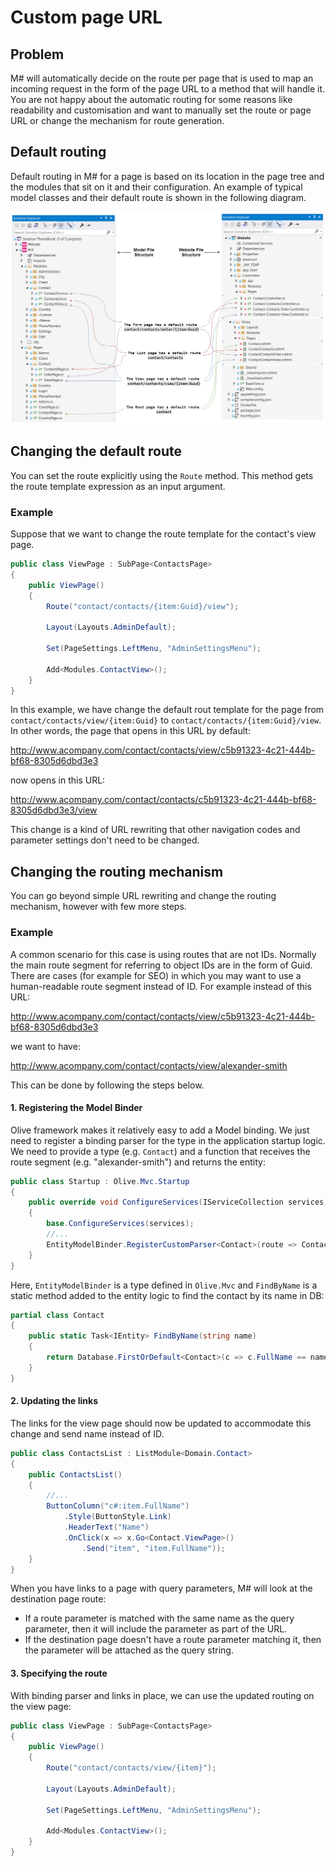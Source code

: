 # Custom page URL

## Problem

M# will automatically decide on the route per page that is used to map an incoming request in the form of the page URL to a method that will handle it. You are not happy about the automatic routing for some reasons like readability and customisation and want to manually set the route or page URL or change the mechanism for route generation.

## Default routing

Default routing in M# for a page is based on its location in the page tree and the modules that sit on it and their configuration. An example of typical model classes and their default route is shown in the following diagram.


![Default Routing in M#](images/DefaultRoutingMSharp.png)

## Changing the default route
You can set the route explicitly using the `Route` method. This method gets the route template expression as an input argument.

### Example
Suppose that we want to change the route template for the contact's view page.
```csharp
public class ViewPage : SubPage<ContactsPage>
{
    public ViewPage()
    {
        Route("contact/contacts/{item:Guid}/view");

        Layout(Layouts.AdminDefault);

        Set(PageSettings.LeftMenu, "AdminSettingsMenu");

        Add<Modules.ContactView>();
    }
}
```
In this example, we have change the default rout template for the page from `contact/contacts/view/{item:Guid}` to `contact/contacts/{item:Guid}/view`. In other words, the page that opens in this URL by default:

http://www.acompany.com/contact/contacts/view/c5b91323-4c21-444b-bf68-8305d6dbd3e3

now opens in this URL:

http://www.acompany.com/contact/contacts/c5b91323-4c21-444b-bf68-8305d6dbd3e3/view

This change is a kind of URL rewriting that other navigation codes and parameter settings don't need to be changed.

## Changing the routing mechanism
You can go beyond simple URL rewriting and change the routing mechanism, however with few more steps. 

### Example
A common scenario for this case is using routes that are not IDs. Normally the main route segment for referring to object IDs are in the form of Guid. There are cases (for example for SEO) in which you may want to use a human-readable route segment instead of ID. For example instead of this URL:

http://www.acompany.com/contact/contacts/view/c5b91323-4c21-444b-bf68-8305d6dbd3e3

we want to have:

http://www.acompany.com/contact/contacts/view/alexander-smith

This can be done by following the steps below.

#### 1. Registering the Model Binder
 Olive framework makes it relatively easy to add a Model binding. We just need to register a binding parser for the type in the application startup logic. We need to provide a type (e.g. `Contact`) and a function that receives the route segment (e.g. "alexander-smith") and returns the entity:

```csharp
public class Startup : Olive.Mvc.Startup
{
    public override void ConfigureServices(IServiceCollection services)
    {
        base.ConfigureServices(services);
        //...
        EntityModelBinder.RegisterCustomParser<Contact>(route => Contact.FindByName(route));
    }
}
```
Here, `EntityModelBinder` is a type defined in `Olive.Mvc` and `FindByName` is a static method added to the entity logic to find the contact by its name in DB:

```csharp
partial class Contact
{
    public static Task<IEntity> FindByName(string name)
    {
        return Database.FirstOrDefault<Contact>(c => c.FullName == name).AsTask<Contact, IEntity>();
    }
}
```

#### 2. Updating the links
The links for the view page should now be updated to accommodate this change and send name instead of ID. 

```csharp
public class ContactsList : ListModule<Domain.Contact>
{
    public ContactsList()
    {
        //...
        ButtonColumn("c#:item.FullName")
            .Style(ButtonStyle.Link)
            .HeaderText("Name")
            .OnClick(x => x.Go<Contact.ViewPage>()
                .Send("item", "item.FullName"));
    }
}
```
When you have links to a page with query parameters, M# will look at the destination page route:

- If a route parameter is matched with the same name as the query parameter, then it will include the parameter as part of the URL.
- If the destination page doesn't have a route parameter matching it, then the parameter will be attached as the query string.

#### 3. Specifying the route
With binding parser and links in place, we can use the updated routing on the view page:
```csharp
public class ViewPage : SubPage<ContactsPage>
{
    public ViewPage()
    {
        Route("contact/contacts/view/{item}");

        Layout(Layouts.AdminDefault);

        Set(PageSettings.LeftMenu, "AdminSettingsMenu");

        Add<Modules.ContactView>();
    }
}
```
